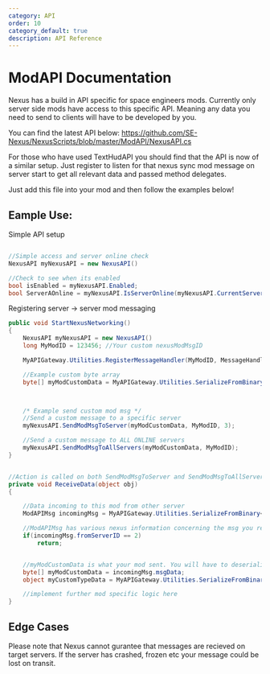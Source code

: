 ```yaml
---
category: API
order: 10
category_default: true
description: API Reference
---
```



# ModAPI Documentation

Nexus has a build in API specific for space engineers mods. Currently only server side mods have access to this specific API. Meaning any data you need to send to clients will have to be developed by you.

You can find the latest API below:
https://github.com/SE-Nexus/NexusScripts/blob/master/ModAPI/NexusAPI.cs

For those who have used TextHudAPI you should find that the API is now of a similar setup. Just register to listen for that nexus sync mod message on server start to get all relevant data and passed method delegates.

Just add this file into your mod and then follow the examples below!

## Eample Use:

Simple API setup
```cs

//Simple access and server online check
NexusAPI myNexusAPI = new NexusAPI()

//Check to see when its enabled
bool isEnabled = myNexusAPI.Enabled;
bool ServerAOnline = myNexusAPI.IsServerOnline(myNexusAPI.CurrentServerID);

```

Registering server -> server mod messaging
```cs
public void StartNexusNetworking()
{
	NexusAPI myNexusAPI = new NexusAPI()
	long MyModID = 123456; //Your custom nexusModMsgID

	MyAPIGateway.Utilities.RegisterMessageHandler(MyModID, MessageHandler);

	//Example custom byte array
	byte[] myModCustomData = MyAPIGateway.Utilities.SerializeFromBinary<T>(myModCustomData);



	/* Example send custom mod msg */
	//Send a custom message to a specific server
	myNexusAPI.SendModMsgToServer(myModCustomData, MyModID, 3);

	//Send a custom message to ALL ONLINE servers
	myNexusAPI.SendModMsgToAllServers(myModCustomData, MyModID);
}


//Action is called on both SendModMsgToServer and SendModMsgToAllServers
private void ReceiveData(object obj)
{

	//Data incoming to this mod from other server
	ModAPIMsg incomingMsg = MyAPIGateway.Utilities.SerializeFromBinary<ModAPIMsg>((byte[])data);

	//ModAPIMsg has various nexus information concerning the msg you recieved. You can do further checks for stuff if need be like below:
	if(incomingMsg.fromServerID == 2)
		return;


	//myModCustomData is what your mod sent. You will have to deserialize it yourself into your custom type etc.
	byte[] myModCustomData = incomingMsg.msgData;
	object myCustomTypeData = MyAPIGateway.Utilities.SerializeFromBinary<T>(myModCustomData);

	//implement further mod specific logic here
}

```

## Edge Cases
Please note that Nexus cannot gurantee that messages are recieved on target servers. If the server has crashed, frozen etc your message could be lost on transit.